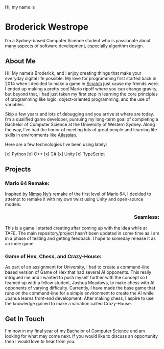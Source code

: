 Hi, my name is
# Broderick Westrope

I’m a Sydney-based Computer Science student who is passionate about many aspects of software development, especially algorithm design.

## About Me

Hi! My name’s Broderick, and I enjoy creating things that make your everyday digital life possible. My love for programming first started back in 2014 when I decided to make a game in [Scratch](https://scratch.mit.edu/) just cause my friends were. I ended up making a pretty cool Mario ripoff where you can change gravity, but beyond that, I had just taken my first step in learning the core principles of programming like logic, object-oriented programming, and the use of variables.

Skip a few years and lots of debugging and you arrive at where are today. I’m a qualified game developer, pursuing my long-term goal of completing a Bachelor of Computer Science at the University of Western Sydney. Along the way, I’ve had the honor of meeting lots of great people and learning life skills in environments like [Atlassian](https://www.atlassian.com/).

Here are a few technologies I’ve been using lately:

 [x] Python
 [x] C++
 [x] C#
 [x] Unity
 [x] TypeScript

## Projects

### Mario 64 Remake:
Inspired by [Nimso Ny’s](https://www.youtube.com/channel/UCgQlIfKzMdicB4vE69JjW_A) remake of the first level of Mario 64, I decided to attempt to remake it with my own twist using Unity and open-source models.

<h3 style="text-align: right"> Seamless: </h3>

This is a game I started creating after coming up with the idea while at TAFE. The main repository/project hasn’t been updated in some time as I am in a phase of testing and getting feedback. I hope to someday release it as an indie game. 

### Game of Hex, Chess, and Crazy-House:
As part of an assignment for University, I had to create a command-line based version of Game of Hex that had several AI opponents. This really intrigued me and I wanted to push myself further with the concept so I teamed up with a fellow student, Joshua Meadows, to make chess with AI opponents of varying difficulty. Currently, I have made the base game that runs on the command-line for a simple environment to create the AI while Joshua learns front-end development. After making chess, I aspire to use the knowledge gained to make a variation called Crazy-House.


## Get In Touch

I'm now in my final year of my Bachelor of Computer Science and am looking for what may come next. If you would like to discuss an opportunity then I would love to hear from you.
